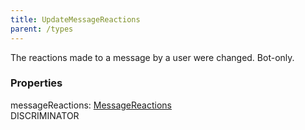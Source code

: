 ```yaml
---
title: UpdateMessageReactions
parent: /types
---
```


The reactions made to a message by a user were changed. Bot-only.

### Properties

<div class="flex flex-col gap-3"><div><div class="flex gap-2"><div class="font-mono p" id="p_messageReactions" data-anchor><span class="font-bold">messageReactions</span><span class="opacity-50">:</span> <a href="/gh/types/messagereactions"  >MessageReactions</a></div><div class="flex items-center"><div class="bg-dbt px-1.5 rounded-md select-none text-fgt text-[10px]">DISCRIMINATOR</div></div></div></div></div>

